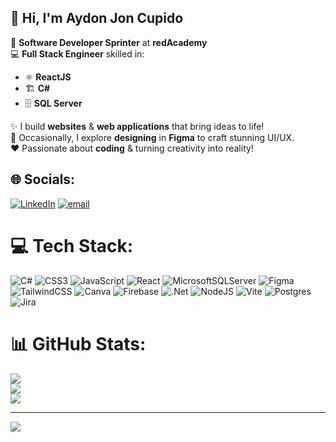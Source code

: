 ## 👋 Hi, I'm **Aydon Jon Cupido**  

🚀 **Software Developer Sprinter** at **redAcademy**  
💻 **Full Stack Engineer** skilled in:  
- ⚛️ **ReactJS**  
- 🏗️ **C#**  
- 🗄️ **SQL Server**  

✨ I build **websites** & **web applications** that bring ideas to life!  
🎨 Occasionally, I explore **designing** in **Figma** to craft stunning UI/UX.  
❤️ Passionate about **coding** & turning creativity into reality!


## 🌐 Socials:
[![LinkedIn](https://img.shields.io/badge/LinkedIn-%230077B5.svg?logo=linkedin&logoColor=white)](https://linkedin.com/in/linkedin.com/in/aydon-jon-cupido-22b513286) [![email](https://img.shields.io/badge/Email-D14836?logo=gmail&logoColor=white)](mailto:cupido.aydon@gmail.com) 

# 💻 Tech Stack:
![C#](https://img.shields.io/badge/c%23-%23239120.svg?style=for-the-badge&logo=csharp&logoColor=white) ![CSS3](https://img.shields.io/badge/css3-%231572B6.svg?style=for-the-badge&logo=css3&logoColor=white) ![JavaScript](https://img.shields.io/badge/javascript-%23323330.svg?style=for-the-badge&logo=javascript&logoColor=%23F7DF1E) ![React](https://img.shields.io/badge/react-%2320232a.svg?style=for-the-badge&logo=react&logoColor=%2361DAFB) ![MicrosoftSQLServer](https://img.shields.io/badge/Microsoft%20SQL%20Server-CC2927?style=for-the-badge&logo=microsoft%20sql%20server&logoColor=white) ![Figma](https://img.shields.io/badge/figma-%23F24E1E.svg?style=for-the-badge&logo=figma&logoColor=white) ![TailwindCSS](https://img.shields.io/badge/tailwindcss-%2338B2AC.svg?style=for-the-badge&logo=tailwind-css&logoColor=white) ![Canva](https://img.shields.io/badge/Canva-%2300C4CC.svg?style=for-the-badge&logo=Canva&logoColor=white) ![Firebase](https://img.shields.io/badge/firebase-%23039BE5.svg?style=for-the-badge&logo=firebase) ![.Net](https://img.shields.io/badge/.NET-5C2D91?style=for-the-badge&logo=.net&logoColor=white) ![NodeJS](https://img.shields.io/badge/node.js-6DA55F?style=for-the-badge&logo=node.js&logoColor=white) ![Vite](https://img.shields.io/badge/vite-%23646CFF.svg?style=for-the-badge&logo=vite&logoColor=white) ![Postgres](https://img.shields.io/badge/postgres-%23316192.svg?style=for-the-badge&logo=postgresql&logoColor=white) ![Jira](https://img.shields.io/badge/jira-%230A0FFF.svg?style=for-the-badge&logo=jira&logoColor=white)
# 📊 GitHub Stats:
![](https://github-readme-stats.vercel.app/api?username=AydonC&theme=midnight-purple&hide_border=false&include_all_commits=false&count_private=false)<br/>
![](https://nirzak-streak-stats.vercel.app/?user=AydonC&theme=midnight-purple&hide_border=false)<br/>
![](https://github-readme-stats.vercel.app/api/top-langs/?username=AydonC&theme=midnight-purple&hide_border=false&include_all_commits=false&count_private=false&layout=compact)

---
[![](https://visitcount.itsvg.in/api?id=AydonC&icon=0&color=6)](https://visitcount.itsvg.in)

<!-- Proudly created with GPRM ( https://gprm.itsvg.in ) -->
